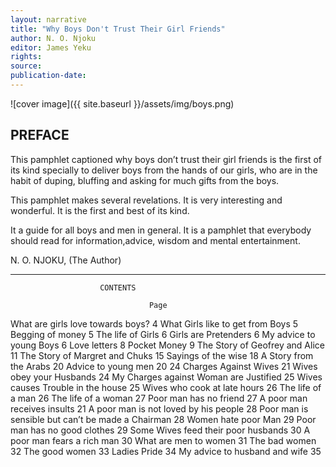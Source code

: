 ```yaml
---
layout: narrative
title: "Why Boys Don't Trust Their Girl Friends"
author: N. O. Njoku
editor: James Yeku
rights: 
source:
publication-date:
---
```



![cover image]({{ site.baseurl }}/assets/img/boys.png)

## PREFACE


This pamphlet captioned why boys don’t trust their girl friends is the first of its kind specially to deliver boys from the hands of our girls, who are in the habit of duping, bluffing and asking for much gifts from the boys.  

This pamphlet makes several revelations. It is very interesting and wonderful. It is the first and best of its kind. 

It a guide for all boys and men in general. It is a pamphlet that everybody should read for information,advice, wisdom and mental entertainment.
 
N. O. NJOKU, 
(The Author)

----
                        CONTENTS
	                      
                                   Page
What are girls love towards boys?   4
What Girls like to get from Boys    5
Begging of money 	                  5
The life of Girls 	                 6
Girls are Pretenders                6
My advice to young Boys             6
Love letters                        8
Pocket Money                        9
The Story of Geofrey and Alice		    11
The Story of Margret and Chuks      15
Sayings of the wise 			             18
A Story from the Arabs 	            20
Advice to young men 	               20
24 Charges Against Wives 			        21
Wives obey your Husbands 	          24
My Charges against Woman are
Justified                           25
Wives causes Trouble in the house 	 25
Wives who cook at late hours 	      26
The life	of a man 		                26
The life	of a woman			              27
Poor man has no friend 	            27
A poor	man receives insults 	       21
A poor	man is not loved	by
his people 	                        28
Poor man is sensible but can’t be made
a Chairman 		                       28
Women hate poor Man 	               29
Poor man has no good clothes 	      29
Some Wives feed their poor husbands 30
A poor man fears a rich man 	       30
What are men to women 			           31
The bad women 		                    32
The good women 		                   33
Ladies Pride 	                      34
My advice to husband and wife       35
